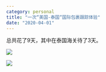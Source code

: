 ```yaml
---
category: personal
title: "一次“美国-泰国“国际包裹跟踪体验"
date: "2020-04-01"
---
```


总共花了9天，其中在泰国海关待了3天。

![](https://goooooouwa.fun:8143/static/images/usps.com-usps-tracking-results-tools.usps_.com_.2.png)

![](https://goooooouwa.fun:8143/static/images/track-and-trace-_-ems-_-thailand-post-track.thailandpost.co_.th_.1.png)
